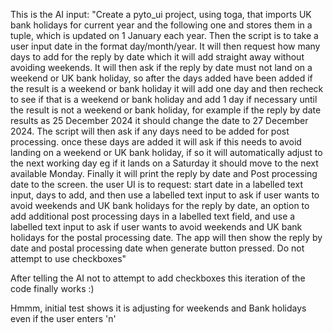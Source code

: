This is the AI input: 
"Create a pyto_ui project, using toga, that imports UK bank holidays for current year and the following one and stores them in a tuple, which is updated on 1 January each year. Then the script is to take a user input date in the format day/month/year. It will then request how many days to add for the reply by date which it will add straight away without avoiding weekends. It will then ask if the reply by date must not land on a weekend or UK bank holiday, so after the days added have been added if the result is a weekend or bank holiday it will add one day and then recheck to see if that is a weekend or bank holiday and add 1 day if necessary until the result is not a weekend or bank holiday, for example if the reply by date results as 25 December 2024 it should change the date to 27 December 2024. The script will then ask if any days need to be added for post processing. once these days are added it will ask if this needs to avoid landing on a weekend or UK bank holiday, if so it will automatically adjust to the next working day eg if it lands on a Saturday it should move to the next available Monday. Finally it will print the reply by date and Post processing date to the screen. the user UI is to request: start date in a labelled text input, days to add, and then use a labelled text input  to ask if user wants  to avoid weekends and UK bank holidays for the reply by date, an option to add additional post processing days in a labelled text field, and use a labelled text input to ask if user wants to avoid weekends and UK bank holidays for the postal processing date. The app will then show the reply by date and postal processing date when generate button pressed. Do not attempt to use checkboxes"

After telling the AI not to attempt to add checkboxes this iteration of the code finally works :)

Hmmm, initial test shows it is adjusting for weekends and Bank holidays even if the user enters 'n'
